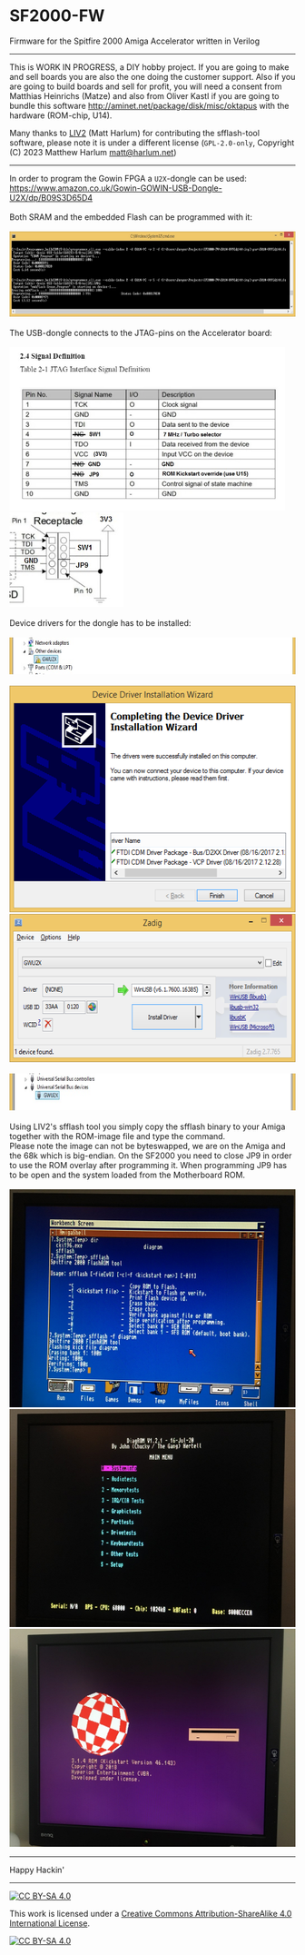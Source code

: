 # SF2000-FW
Firmware for the Spitfire 2000 Amiga Accelerator written in Verilog

***

This is WORK IN PROGRESS, a DIY hobby project. If you are going to make and sell boards you are also the one doing the customer support. Also if you are going to build boards and sell for profit, you will need a consent from Matthias Heinrichs (Matze) and also from Oliver Kastl if you are going to bundle this software http://aminet.net/package/disk/misc/oktapus with the hardware (ROM-chip, U14).

Many thanks to [LIV2](https://github.com/LIV2/) (Matt Harlum) for contributing the sfflash-tool software, please note it is under a different license (`GPL-2.0-only`, Copyright (C) 2023 Matthew Harlum <matt@harlum.net>)

***

In order to program the Gowin FPGA a `U2X`-dongle can be used:
<br />
https://www.amazon.co.uk/Gowin-GOWIN-USB-Dongle-U2X/dp/B09S3D65D4
<br />
<br />
Both SRAM and the embedded Flash can be programmed with it:
<br />
<br />
<a href="images/SF2000_flashing_Gowin_FPGA.jpg">
<img src="images/SF2000_flashing_Gowin_FPGA.jpg" width="679" height="150">
</a>
<br />
<br />
The USB-dongle connects to the JTAG-pins on the Accelerator board:
<br />
<br />
<a href="images/SF2000_JTAG_pinout_desciption.jpg">
<img src="images/SF2000_JTAG_pinout_desciption.jpg" width="486" height="288">
</a>
<a href="images/SF2000_JTAG_pinout.jpg">
<img src="images/SF2000_JTAG_pinout.jpg" width="201" height="166">
</a>
<br />
<br />
Device drivers for the dongle has to be installed:
<br />
<br />
<a href="images/GWU2X_device_driver_pic1.jpg">
<img src="images/GWU2X_device_driver_pic1.jpg" width="636" height="65">
</a>
<br />
<br />
<a href="images/FTDI_drivers.png">
<img src="images/FTDI_drivers.png" width="513" height="399">
</a>
<br />
<a href="images/Zadig.png">
<img src="images/Zadig.png" width="589" height="261">
</a>
<br />
<br />
<a href="images/GWU2X_device_driver_pic2.jpg">
<img src="images/GWU2X_device_driver_pic2.jpg" width="636" height="65">
</a>
<br />
<br />
Using LIV2's sfflash tool you simply copy the sfflash binary to your Amiga together with the ROM-image file and type the command.
<br />
Please note the image can not be byteswapped, we are on the Amiga and the 68k which is big-endian. On the SF2000 you need to close JP9 in order to use the ROM overlay after programming it. When programming JP9 has to be open and the system loaded from the Motherboard ROM.
<br />
<br />
<a href="images/sfflash_tool_pic1.jpg">
<img src="images/sfflash_tool_pic1.jpg" width="512" height="384">
</a>
<br />
<a href="images/sfflash_tool_pic3.jpg">
<img src="images/sfflash_tool_pic3.jpg" width="512" height="384">
</a>
<br />
<a href="images/sfflash_tool_pic2.jpg">
<img src="images/sfflash_tool_pic2.jpg" width="512" height="384">
</a>

***

Happy Hackin' 

***

[![CC BY-SA 4.0][cc-by-sa-shield]][cc-by-sa]

This work is licensed under a
[Creative Commons Attribution-ShareAlike 4.0 International License][cc-by-sa].

[![CC BY-SA 4.0][cc-by-sa-image]][cc-by-sa]

[cc-by-sa]: http://creativecommons.org/licenses/by-sa/4.0/
[cc-by-sa-image]: https://licensebuttons.net/l/by-sa/4.0/88x31.png
[cc-by-sa-shield]: https://img.shields.io/badge/License-CC%20BY--SA%204.0-lightgrey.svg
